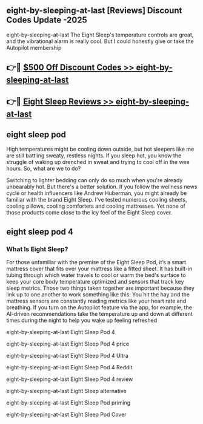 ## eight-by-sleeping-at-last [Reviews​] Discount Codes Update -2025

eight-by-sleeping-at-last The Eight Sleep's temperature controls are great, and the vibrational alarm is really cool. But I could honestly give or take the Autopilot membership

## 👉🔴 [$500 Off Discount Codes >> eight-by-sleeping-at-last](http://download.freeplayer.one?title=eight-by-sleeping-at-last&ref=18-ES)

## 👉🔴 [Eight Sleep Reviews >> eight-by-sleeping-at-last](http://download.freeplayer.one?title=eight-by-sleeping-at-last&ref=18-ES)

## eight sleep pod

High temperatures might be cooling down outside, but hot sleepers like me are still battling sweaty, restless nights. If you sleep hot, you know the struggle of waking up drenched in sweat and trying to cool off in the wee hours. So, what are we to do?

Switching to lighter bedding can only do so much when you're already unbearably hot. But there's a better solution. If you follow the wellness news cycle or health influencers like Andrew Huberman, you might already be familiar with the brand Eight Sleep. I've tested numerous cooling sheets, cooling pillows, cooling comforters and cooling mattresses. Yet none of those products come close to the icy feel of the Eight Sleep cover.

## eight sleep pod 4

### What Is Eight Sleep?

For those unfamiliar with the premise of the Eight Sleep Pod, it’s a smart mattress cover that fits over your mattress like a fitted sheet. It has built-in tubing through which water travels to cool or warm the bed's surface to keep your core body temperature optimized and sensors that track key sleep metrics. Those two things taken together are important because they link up to one another to work something like this: You hit the hay and the mattress sensors are constantly reading metrics like your heart rate and breathing. If you turn on the Autopilot feature via the app, for example, the AI-driven recommendations take the temperature up and down at different times during the night to help you wake up feeling refreshed

eight-by-sleeping-at-last Eight Sleep Pod 4

eight-by-sleeping-at-last Eight Sleep Pod 4 price

eight-by-sleeping-at-last Eight Sleep Pod 4 Ultra

eight-by-sleeping-at-last Eight Sleep Pod 4 Reddit

eight-by-sleeping-at-last Eight Sleep Pod 4 review

eight-by-sleeping-at-last Eight Sleep alternative

eight-by-sleeping-at-last Eight Sleep Pod priming

eight-by-sleeping-at-last Eight Sleep Pod Cover